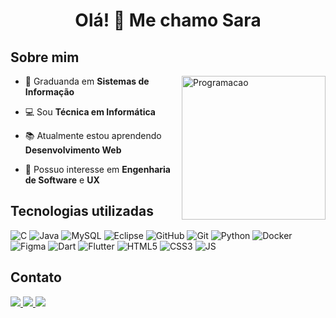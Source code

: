 <h1 align="center"> Olá! 👋 Me chamo Sara</h1>

## Sobre mim

<img src="https://user-images.githubusercontent.com/31167065/123709946-3d22d200-d844-11eb-93b3-97128fe3e75d.png" min-width="200px" max-width="230px" width="230px" align="right" alt="Programacao">

- :telescope: Graduanda em **Sistemas de Informação**

- :computer: Sou **Técnica em Informática**

- :books: Atualmente estou aprendendo **Desenvolvimento Web**

- 🤔 Possuo interesse em **Engenharia de Software** e **UX**


## Tecnologias utilizadas

![C](https://img.shields.io/badge/C-4479A1?style=flat-square&logo=C&logoColor=white)
![Java](https://img.shields.io/badge/-Java-CC2927?style=flat-square&logo=Java&logoColor=white)
![MySQL](https://img.shields.io/badge/MySQL-4479A1?style=flat-square&logo=MySQL&logoColor=white)
![Eclipse](https://img.shields.io/badge/-Eclipse-2C2255?style=flat-square&logo=eclipse&logoColor=white)
![GitHub](https://img.shields.io/badge/-GitHub-181717?style=flat-square&logo=github)
![Git](https://img.shields.io/badge/-Git-black?style=flat-square&logo=git)
![Python](https://img.shields.io/badge/Python-white?style=flat-square&logo=Python)
![Docker](https://img.shields.io/badge/-Docker-white?style=flat-square&logo=docker)
![Figma](https://img.shields.io/badge/Figma-181717?style=flat-square&logo=figma)
![Dart](https://img.shields.io/badge/Dart-4479A1?style=flat-square&logo=Dart)
![Flutter](https://img.shields.io/badge/Flutter-007ACC?style=flat-square&logo=Flutter)
![HTML5](https://img.shields.io/badge/HTML5-181717?style=flat-square&logo=HTML5)
![CSS3](https://img.shields.io/badge/CSS3-white?style=flat-square&logo=CSS3&logoColor=blue)
![JS](https://img.shields.io/badge/JS-181717?style=flat-square&logo=Javascript)




## Contato

<p>
  <a href="https://linkedin.com/in/saracoelhocosta" target="_blank">
    <img src="https://img.shields.io/badge/-Linkedin-0e76a8?style=flat-square&logo=Linkedin&logoColor=white&link=mailto:https://linkedin.com/in/saracoelhocosta/">
  </a>
  
  <a href="https://instagram.com/sara.ccosta_" target="_blank">
    <img src="https://img.shields.io/badge/-Instagram-DF0174?style=flat-square&logo=instagram&logoColor=white">
  </a>

  <a href="mailto:costa.saracoelho@gmail.com" target="_blank">
    <img src="https://img.shields.io/badge/-Gmail-CC2927?style=flat-square&logo=gmail&logoColor=white&link=mailto:costa.saracoelho@gmail.com">
  </a>  
</p>
 
